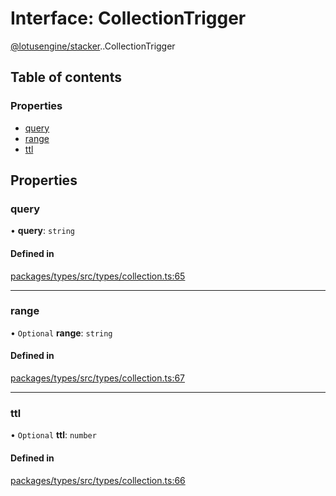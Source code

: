 # Interface: CollectionTrigger

[@lotusengine/stacker](../wiki/@lotusengine.stacker).[<internal>](../wiki/@lotusengine.stacker.%3Cinternal%3E).CollectionTrigger

## Table of contents

### Properties

- [query](../wiki/@lotusengine.stacker.%3Cinternal%3E.CollectionTrigger#query)
- [range](../wiki/@lotusengine.stacker.%3Cinternal%3E.CollectionTrigger#range)
- [ttl](../wiki/@lotusengine.stacker.%3Cinternal%3E.CollectionTrigger#ttl)

## Properties

### query

• **query**: `string`

#### Defined in

[packages/types/src/types/collection.ts:65](https://github.com/lotusengine/sdk/blob/f1f5297/packages/types/src/types/collection.ts#L65)

___

### range

• `Optional` **range**: `string`

#### Defined in

[packages/types/src/types/collection.ts:67](https://github.com/lotusengine/sdk/blob/f1f5297/packages/types/src/types/collection.ts#L67)

___

### ttl

• `Optional` **ttl**: `number`

#### Defined in

[packages/types/src/types/collection.ts:66](https://github.com/lotusengine/sdk/blob/f1f5297/packages/types/src/types/collection.ts#L66)

